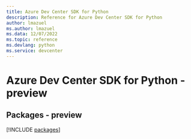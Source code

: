 ```yaml
---
title: Azure Dev Center SDK for Python
description: Reference for Azure Dev Center SDK for Python
author: lmazuel
ms.author: lmazuel
ms.data: 12/07/2022
ms.topic: reference
ms.devlang: python
ms.service: devcenter
---
```

# Azure Dev Center SDK for Python - preview
## Packages - preview
[!INCLUDE [packages](dev-center-index.md)]